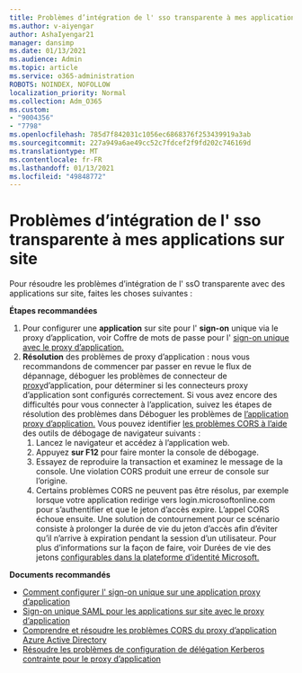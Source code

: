 ```yaml
---
title: Problèmes d’intégration de l' sso transparente à mes applications sur site
ms.author: v-aiyengar
author: AshaIyengar21
manager: dansimp
ms.date: 01/13/2021
ms.audience: Admin
ms.topic: article
ms.service: o365-administration
ROBOTS: NOINDEX, NOFOLLOW
localization_priority: Normal
ms.collection: Adm_O365
ms.custom:
- "9004356"
- "7798"
ms.openlocfilehash: 785d7f842031c1056ec6868376f253439919a3ab
ms.sourcegitcommit: 227a949a6ae49cc52c7fdcef2f9fd202c746169d
ms.translationtype: MT
ms.contentlocale: fr-FR
ms.lasthandoff: 01/13/2021
ms.locfileid: "49848772"
---
```

# <a name="issues-with-integrating-seamless-sso-with-my-on-premises-apps"></a>Problèmes d’intégration de l' sso transparente à mes applications sur site

Pour résoudre les problèmes d’intégration de l' ssO transparente avec des applications sur site, faites les choses suivantes :

**Étapes recommandées**

1. Pour configurer une **application** sur site pour l' **sign-on** unique via le proxy d’application, voir Coffre de mots de passe pour l' [sign-on unique avec le proxy d’application.](https://docs.microsoft.com/azure/active-directory/manage-apps/application-proxy-configure-single-sign-on-password-vaulting)
1. **Résolution** des problèmes de proxy d’application : nous vous recommandons de commencer par passer en revue le flux de dépannage, déboguer les problèmes de connecteur de [proxy](https://docs.microsoft.com/azure/active-directory/manage-apps/application-proxy-debug-connectors)d’application, pour déterminer si les connecteurs proxy d’application sont configurés correctement. Si vous avez encore des difficultés pour vous connecter à l’application, suivez les étapes de résolution des problèmes dans Déboguer les problèmes de [l’application proxy d’application.](https://docs.microsoft.com/azure/active-directory/manage-apps/application-proxy-debug-apps) Vous pouvez identifier [les problèmes CORS à l’aide](https://docs.microsoft.com/azure/active-directory/manage-apps/application-proxy-understand-cors-issues#understand-and-identify-cors-issues) des outils de débogage de navigateur suivants :
    1. Lancez le navigateur et accédez à l’application web.
    1. Appuyez **sur F12** pour faire monter la console de débogage.
    1. Essayez de reproduire la transaction et examinez le message de la console. Une violation CORS produit une erreur de console sur l’origine.
    1. Certains problèmes CORS ne peuvent pas être résolus, par exemple lorsque votre application redirige vers login.microsoftonline.com pour s’authentifier et que le jeton d’accès expire. L’appel CORS échoue ensuite. Une solution de contournement pour ce scénario consiste à prolonger la durée de vie du jeton d’accès afin d’éviter qu’il n’arrive à expiration pendant la session d’un utilisateur. Pour plus d’informations sur la façon de faire, voir Durées de vie des jetons [configurables dans la plateforme d’identité Microsoft.](https://docs.microsoft.com/azure/active-directory/develop/active-directory-configurable-token-lifetimes)

**Documents recommandés**

- [Comment configurer l' sign-on unique sur une application proxy d’application](https://docs.microsoft.com/azure/active-directory/manage-apps/application-proxy-config-sso-how-to)
- [Sign-on unique SAML pour les applications sur site avec le proxy d’application](https://docs.microsoft.com/azure/active-directory/manage-apps/application-proxy-configure-single-sign-on-on-premises-apps)
- [Comprendre et résoudre les problèmes CORS du proxy d’application Azure Active Directory](https://docs.microsoft.com/azure/active-directory/manage-apps/application-proxy-understand-cors-issues#solutions-for-application-proxy-cors-issues)
- [Résoudre les problèmes de configuration de délégation Kerberos contrainte pour le proxy d’application](https://docs.microsoft.com/azure/active-directory/manage-apps/application-proxy-back-end-kerberos-constrained-delegation-how-to)